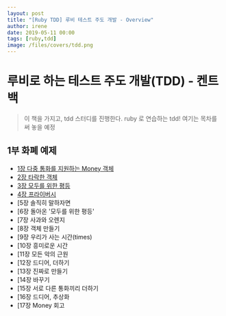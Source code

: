 ```yaml
---
layout: post
title: "[Ruby TDD] 루비 테스트 주도 개발 - Overview"
author: irene
date: 2019-05-11 00:00
tags: [ruby,tdd]
image: /files/covers/tdd.png
---
```


# 루비로 하는 테스트 주도 개발(TDD) - 켄트백

> 이 책을 가지고, tdd 스터디를 진행한다. ruby 로 연습하는 tdd! 여기는 목차를 써 놓을 예정 


## 1부 화폐 예제 

- [1장 다중 통화를 지원하는 Money 객체]({{baseurl}}/2019/05/12/tdd-chap01)
- [2장 타락한 객체]({{baseurl}}/2019/05/13/tdd-chap02)
- [3장 모두를 위한 평등]({{baseurl}}/2019/05/13/tdd-chap03)
- [4장 프라이버시]({{baseurl}}/2019/05/13/tdd-chap04)
- [5장 솔직히 말하자면
- [6장 돌아온 '모두를 위한 평등'
- [7장 사과와 오렌지
- [8장 객체 만들기
- [9장 우리가 사는 시간(times)
- [10장 흥미로운 시간
- [11장 모든 악의 근원
- [12장 드디어, 더하기
- [13장 진짜로 만들기
- [14장 바꾸기
- [15장 서로 다른 통화끼리 더하기
- [16장 드디어, 추상화
- [17장 Money 회고
